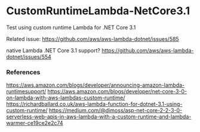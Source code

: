 # CustomRuntimeLambda-NetCore3.1
Test using custom runtime Lambda for .NET Core 3.1

Related issue: https://github.com/aws/aws-lambda-dotnet/issues/585

native Lambda .NET Core 3.1 support? https://github.com/aws/aws-lambda-dotnet/issues/554

### References
https://aws.amazon.com/blogs/developer/announcing-amazon-lambda-runtimesupport/
https://aws.amazon.com/blogs/developer/net-core-3-0-on-lambda-with-aws-lambdas-custom-runtime/
https://richardballard.co.uk/aws-lambda-function-for-dotnet-3.1-using-custom-runtime/
https://medium.com/@dimoss/asp-net-core-2-2-3-0-serverless-web-apis-in-aws-lambda-with-a-custom-runtime-and-lambda-warmer-ce19ce2e2c74
